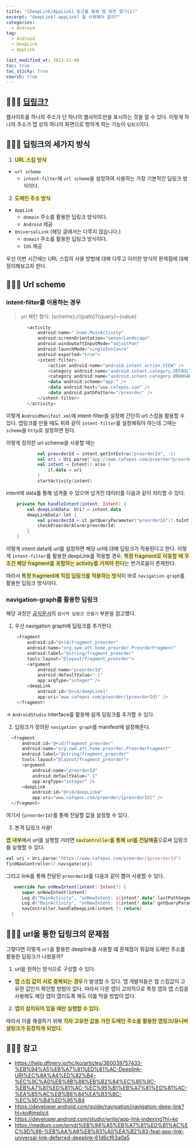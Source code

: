 ```yaml
---
title: "[DeepLink/AppLink] 링크를 통해 앱 화면 열기(1)"
excerpt: "deepLink? appLink? 뭘 사용해야 할까?"
categories:
  - Android
tag:
  - Android
  - DeepLink
  - AppLink

last_modified_at: 2023-11-08
toc: true
toc_sticky: true
search: true
---
```


## 👩🏻‍💻 [딥링크?](https://help.dfinery.io/hc/ko/articles/360039757433-%EB%94%A5%EB%A7%81%ED%81%AC-Deeplink-URI%EC%8A%A4%ED%82%B4-%EC%9C%A0%EB%8B%88%EB%B2%84%EC%85%9C-%EB%A7%81%ED%81%AC-%EC%95%B1%EB%A7%81%ED%81%AC-%EA%B5%AC%EB%B6%84%EA%B3%BC-%EC%9D%B4%ED%95%B4)

웹사이트를 하나의 주소가 단 하나의 웹사이트만을 표시하는 것을 알 수 있다. 이렇게 하나의 주소가 앱 상의 하나의 화면으로 향하게 하는 기능이 `딥링크`이다. 

## 👩🏻‍💻 딥링크의 세가지 방식
1. <span style = "background-color:#fff5b1">URL 스킴 방식</span>
  - `url scheme`
    - `intent-filter`에 `url scheme`을 설정하여 사용하는 가장 기본적인 딥링크 방식이다.

2. <span style = "background-color:#fff5b1">도메인 주소 방식</span>
  - `AppLink`
    - `domain` 주소를 활용한 딥링크 방식이다.
    - `Android` 제공
  - `UniversalLink` (해당 글에서는 다루지 않습니다.)
    - `domain` 주소를 활용한 딥링크 방식이다.
    - `IOS` 제공

우선 이번 시간에는 URL 스킴의 사용 방법에 대해 다루고 이러한 방식의 문제점에 대해 정리해보고자 한다.

## 👩🏻‍💻 Url scheme

### intent-filter를 이용하는 경우

> uri 패턴 형식: {scheme}://{path}?{query}={value}

```kotlin
        <activity
            android:name=".home.MainActivity"
            android:screenOrientation="sensorLandscape"
            android:windowSoftInputMode="adjustPan"
            android:launchMode="singleInstance"
            android:exported="true">
            <intent-filter>
                <action android:name="android.intent.action.VIEW" />
                <category android:name="android.intent.category.DEFAULT" />
                <category android:name="android.intent.category.BROWSABLE" />
                <data android:scheme="app:" />
                <data android:host="www.cafepos.com" />
                <data android:pathPattern="/preorder" />
            </intent-filter>
        </activity>
```
이렇게 `AndroidManifest.xml`에 intent-filter를 설정해 간단히 url 스킴을 활용할 수 있다.
앱링크를 만들 때도 위와 같이 `intent-filter`를 설정해줘야 하는데 그때는 `scheme`을 `http`로 설정하면 된다.

이렇게 정의한 url scheme을 사용할 때는
```kotlin
            val preorderId = intent.getIntExtra("preorderId", -1)
            val uri = Uri.parse("app://www.cafepos.com/preorder?preorderId=$preorderId")
            val intent = Intent().also {
                it.data = uri
            }
            startActivity(intent)
```
intent에 data를 통해 넘겨줄 수 있으며 넘겨진 데이터를 다음과 같이 처리할 수 있다.
```kotlin
    private fun handleIntent(intent: Intent) {
        val deepLinkData: Uri? = intent.data
        deepLinkData?.let {
            val preorderId = it.getQueryParameter("preorderId")?.toInt()
            checkPreorderAlarm(preorderId)
        }
    }
```

이렇게 intent.data에 url를 설정하면 해당 url에 대해 딥링크가 적용된다고 한다. 이렇게 `intent-filter`를 활용한 deepLink를 적용할 경우, <span style = "background-color:#fff5b1">특정 fragment로 이동할 때 무조건 해당 fragment를 포함하는 activity를 거쳐야 한다</span>는 번거로움이 존재한다.

따라서 <span style = "background-color:#fff5b1">특정 fragment에 직접 딥링크를 적용하는 방식</span>이 바로 `navigation-graph`를 활용한 딥링크 방식이다.

### navigation-graph를 활용한 딥링크
해당 과정은 [공식문서](https://developer.android.com/guide/navigation/navigation-deep-link?hl=ko#handle)의 `암시적 딥링크 만들기` 부분을 참고했다.

1. 우선 navigation graph에 딥링크를 추가한다.
  ```kotlin
      <fragment
          android:id="@+id/fragment_preorder"
          android:name="org.swm.att.home.preorder.PreorderFragment"
          android:label="@string/fragment_preorder"
          tools:layout="@layout/fragment_preorder">
          <argument
              android:name="preorderId"
              android:defaultValue="-1"
              app:argType="integer" />
          <deepLink
              android:id="@+id/deepLink1"
              app:uri="www.cafepos.com/preorder/{preorderId}" />
      </fragment>
  ```
-> `AndroidStudio` interface를 활용해 쉽게 딥링크를 추가할 수 있다.

2. 딥링크가 정의된 `navigation graph`를 manifest에 설정해준다.
  ```kotlin
    <fragment
        android:id="@+id/fragment_preorder"
        android:name="org.swm.att.home.preorder.PreorderFragment"
        android:label="@string/fragment_preorder"
        tools:layout="@layout/fragment_preorder">
        <argument
            android:name="preorderId"
            android:defaultValue="-1"
            app:argType="integer" />
        <deepLink
            android:id="@+id/deepLink4"
            app:uri="www.cafepos.com/preorder/{preorderId}" />
    </fragment>
  ```
  여기서 `{preorderId}`를 통해 전달할 값을 설정할 수 있다.

3. 본격 딥링크 사용!

  <span style = "background-color:#fff5b1">앱 내부</span>에서 uri를 실행할 거라면 <span style = "background-color:#fff5b1">`navController`를 통해 uri를 전달해줌</span>으로써 딥링크를 실행할 수 있다.

  ```kotlin
  val uri = Uri.parse("https://www.cafepos.com/preorder/$preorderId")
  findNavController().navigate(uri)
  ```

  그리고 link를 통해 전달된 `preorderId`를 다음과 같이 뽑아 사용할 수 있다.
  
  ```kotlin
     override fun onNewIntent(intent: Intent?) {
        super.onNewIntent(intent)
        Log.d("MainActivity", "onNewIntent: ${intent?.data?.lastPathSegment}")
        Log.d("MainActivity", "onNewIntent: ${intent?.data?.getQueryParameter("preorderId")}") // 'preorder?preorderId=$preorderId'일 경우
        navController.handleDeepLink(intent ?: return)
    }
  ```

## 👩🏻‍💻 url을 통한 딥링크의 문제점

그렇다면 이렇게 `url`을 활용한 deeplink를 사용할 떄 문제점이 뭐길래 도메인 주소를 활용한 딥링크가 나왔을까?

1. url을 원하는 방식으로 구성할 수 있다.
  - <span style = "background-color:#fff5b1">앱 스킴 값이 서로 중복되는 경우</span>가 발생할 수 있다. 앱 개발자들은 앱 스킴값이 고유한 값인지 확인할 방법이 없다. 따라서 다른 앱이 고의적으로 특정 앱의 앱 스킴을 사용해도 해당 앱이 열리도록 해도 이를 막을 방법이 없다.

2. <span style = "background-color:#fff5b1">앱이 설치되어 있을 때만 실행할 수 있다.</span>

따라서 이를 해결하기 위해 <span style = "background-color:#fff5b1">각자 고유한 값을 가진 도메인 주소를 활용한 앱링크/유니버셜링크가 등장하게 되었다.</span>

## 👩🏻‍💻 참고
- <https://help.dfinery.io/hc/ko/articles/360039757433-%EB%94%A5%EB%A7%81%ED%81%AC-Deeplink-URI%EC%8A%A4%ED%82%B4-%EC%9C%A0%EB%8B%88%EB%B2%84%EC%85%9C-%EB%A7%81%ED%81%AC-%EC%95%B1%EB%A7%81%ED%81%AC-%EA%B5%AC%EB%B6%84%EA%B3%BC-%EC%9D%B4%ED%95%B4>
- <https://developer.android.com/guide/navigation/navigation-deep-link?hl=ko#implicit>
- <https://developer.android.com/studio/write/app-link-indexing?hl=ko>
- <https://medium.com/prnd/%EB%94%A5%EB%A7%81%ED%81%AC%EC%9D%98-%EB%AA%A8%EB%93%A0%EA%B2%83-feat-app-link-universal-link-deferred-deeplink-61d6cf63a0a5>